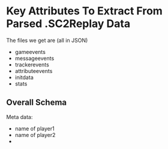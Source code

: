 Key Attributes To Extract From Parsed .SC2Replay Data
=====================================================

The files we get are (all in JSON)
- gameevents
- messageevents
- trackerevents
- attributeevents
- initdata
- stats

## Overall Schema

Meta data:
- name of player1
- name of player2
- 

##
